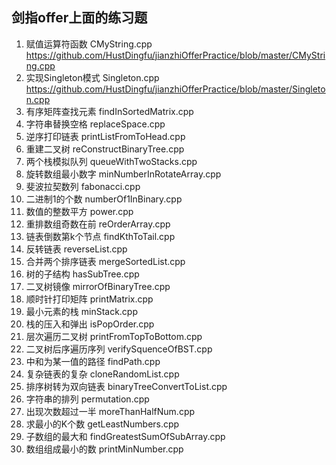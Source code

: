 ## 剑指offer上面的练习题

1. 赋值运算符函数 		CMyString.cpp <https://github.com/HustDingfu/jianzhiOfferPractice/blob/master/CMyString.cpp>
2. 实现Singleton模式	Singleton.cpp <https://github.com/HustDingfu/jianzhiOfferPractice/blob/master/Singleton.cpp>
3. 有序矩阵查找元素		findInSortedMatrix.cpp
4. 字符串替换空格		replaceSpace.cpp
5. 逆序打印链表			printListFromToHead.cpp
6. 重建二叉树			reConstructBinaryTree.cpp
7. 两个栈模拟队列		queueWithTwoStacks.cpp
8. 旋转数组最小数字		minNumberInRotateArray.cpp
9. 斐波拉契数列			fabonacci.cpp
10. 二进制1的个数		numberOf1InBinary.cpp
11. 数值的整数平方		power.cpp
14. 重排数组奇数在前	reOrderArray.cpp
15. 链表倒数第k个节点	findKthToTail.cpp
16. 反转链表			reverseList.cpp
17. 合并两个排序链表	mergeSortedList.cpp	
18. 树的子结构			hasSubTree.cpp
19. 二叉树镜像			mirrorOfBinaryTree.cpp
20. 顺时针打印矩阵		printMatrix.cpp
21. 最小元素的栈		minStack.cpp
22. 栈的压入和弹出		isPopOrder.cpp
23. 层次遍历二叉树		printFromTopToBottom.cpp
24. 二叉树后序遍历序列	verifySquenceOfBST.cpp
25. 中和为某一值的路径	findPath.cpp
26. 复杂链表的复杂		cloneRandomList.cpp
27. 排序树转为双向链表	binaryTreeConvertToList.cpp
28. 字符串的排列		permutation.cpp 
29. 出现次数超过一半	moreThanHalfNum.cpp
30. 求最小的K个数		getLeastNumbers.cpp
31. 子数组的最大和		findGreatestSumOfSubArray.cpp
33. 数组组成最小的数	printMinNumber.cpp



